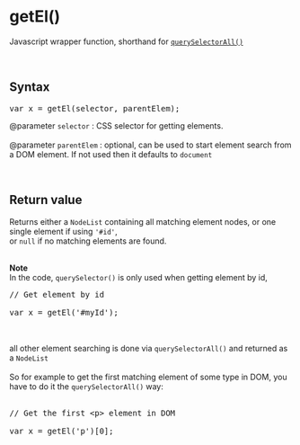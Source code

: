 # getEl()
Javascript wrapper function, shorthand for <code><a href="https://developer.mozilla.org/en-US/docs/Web/API/Document/querySelectorAll">querySelectorAll()</a></code>

<br />

## Syntax
<pre>
var x = getEl(selector, parentElem);
</pre>

@parameter <code>selector</code> : CSS selector for getting elements.
<br /><br />
@parameter <code>parentElem</code> : optional, can be used to start element search from a DOM element. If not used then it defaults to <code>document</code>

<br />

## Return value
Returns either a <code>NodeList</code> containing all matching element nodes, or one single element if using <code>'#id'</code>,<br />
or <code>null</code> if no matching elements are found.<br /><br />

<b>Note</b><br />
In the code, <code>querySelector()</code> is only used when getting element by id,<br />
<pre>
// Get element by id

var x = getEl('#myId');

</pre>
<br />
all other element searching is done via <code>querySelectorAll()</code> and returned as a <code>NodeList</code><br /><br />
So for example to get the first matching element of some type in DOM, you have to do it the <code>querySelectorAll()</code> way:
<br /><br />

<pre>
// Get the first &lt;p&gt; element in DOM

var x = getEl('p')[0];

</pre>


